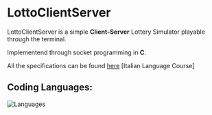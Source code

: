 # LottoClientServer

LottoClientServer is a simple **Client-Server** Lottery Simulator playable through the terminal.

Implementend through socket programming in **C**.

All the specifications can be found [here](https://github.com/Tomawk/LottoClientServer/blob/master/progetto_reti_2019.pdf) [Italian Language Course]  

## Coding Languages:

![Languages](https://skillicons.dev/icons?i=c&theme=light)


